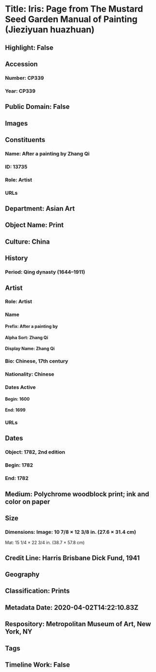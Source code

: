 # Title: Iris: Page from The Mustard Seed Garden Manual of Painting (Jieziyuan huazhuan)
## Highlight: False
## Accession
### Number: CP339
### Year: CP339
## Public Domain: False
## Images
## Constituents
### Name: After a painting by Zhang Qi
### ID: 13735
### Role: Artist
### URLs
## Department: Asian Art
## Object Name: Print
## Culture: China
## History
### Period: Qing dynasty (1644–1911)
## Artist
### Role: Artist
### Name
#### Prefix: After a painting by
#### Alpha Sort: Zhang Qi
#### Display Name: Zhang Qi
### Bio: Chinese, 17th century
### Nationality: Chinese
### Dates Active
#### Begin: 1600
#### End: 1699
### URLs
## Dates
### Object: 1782, 2nd edition
### Begin: 1782
### End: 1782
## Medium: Polychrome woodblock print; ink and color on paper
## Size
### Dimensions: Image: 10 7/8 × 12 3/8 in. (27.6 × 31.4 cm)
Mat: 15 1/4 × 22 3/4 in. (38.7 × 57.8 cm)
## Credit Line: Harris Brisbane Dick Fund, 1941
## Geography
## Classification: Prints
## Metadata Date: 2020-04-02T14:22:10.83Z
## Respository: Metropolitan Museum of Art, New York, NY
## Tags
## Timeline Work: False